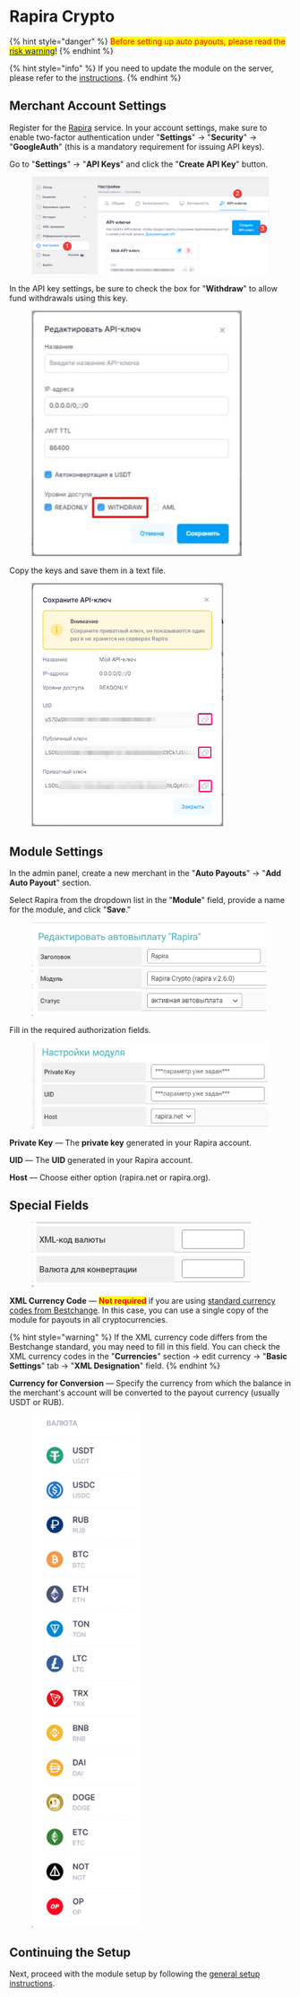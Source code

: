 # Rapira Crypto

{% hint style="danger" %}
<mark style="color:red;">Before setting up auto payouts, please read the</mark> [<mark style="color:blue;">risk warning</mark>](https://premium.gitbook.io/main/osnovnye-nastroiki/merchanty-i-avtovyplaty/avtovyplaty/preduprezhdenie-o-riskakh)<mark style="color:blue;">!</mark>
{% endhint %}

{% hint style="info" %}
If you need to update the module on the server, please refer to the [instructions](https://premium.gitbook.io/main/en/basic-settings/faq/updating-script-files-on-the-server/how-to-update-files-on-the-server#merchant-and-auto-payout-modules).
{% endhint %}

## Merchant Account Settings <a href="#nastroiki-v-lichnom-kabinete-merchanta" id="nastroiki-v-lichnom-kabinete-merchanta"></a>

Register for the [Rapira](https://rapira.net/) service. In your account settings, make sure to enable two-factor authentication under "**Settings**" → "**Security**" → "**GoogleAuth**" (this is a mandatory requirement for issuing API keys).

Go to "**Settings**" → "**API Keys**" and click the "**Create API Key**" button.

<figure><img src="../../../.gitbook/assets/image (1844)_eng.png" alt=""><figcaption></figcaption></figure>

In the API key settings, be sure to check the box for "**Withdraw**" to allow fund withdrawals using this key.

<figure><img src="../../../.gitbook/assets/image (1887)_eng.png" alt="" width="375"><figcaption></figcaption></figure>

Copy the keys and save them in a text file.

<figure><img src="../../../.gitbook/assets/image (1849)_eng.png" alt="" width="342"><figcaption></figcaption></figure>

## Module Settings <a href="#nastroiki-modulya" id="nastroiki-modulya"></a>

In the admin panel, create a new merchant in the "**Auto Payouts**" → "**Add Auto Payout**" section.

Select Rapira from the dropdown list in the "**Module**" field, provide a name for the module, and click "**Save**."

<figure><img src="../../../.gitbook/assets/image (1842)_eng.png" alt="" width="419"><figcaption></figcaption></figure>

Fill in the required authorization fields.

<figure><img src="../../../.gitbook/assets/image (1840)_eng.png" alt="" width="422"><figcaption></figcaption></figure>

**Private Key** — The **private key** generated in your Rapira account.

**UID** — The **UID** generated in your Rapira account.

**Host** — Choose either option (rapira.net or rapira.org).

## Special Fields

<figure><img src="../../../.gitbook/assets/image (1843)_eng.png" alt=""><figcaption></figcaption></figure>

**XML Currency Code** — <mark style="color:red;">**Not required**</mark> if you are using [standard currency codes from Bestchange](https://www.bestchange.ru/wiki/rates.html). In this case, you can use a single copy of the module for payouts in all cryptocurrencies.

{% hint style="warning" %}
If the XML currency code differs from the Bestchange standard, you may need to fill in this field. You can check the XML currency codes in the "**Currencies**" section → edit currency → "**Basic Settings**" tab → "**XML Designation**" field.
{% endhint %}

**Currency for Conversion** — Specify the currency from which the balance in the merchant's account will be converted to the payout currency (usually USDT or RUB).

<figure><img src="../../../.gitbook/assets/image (1851)_eng.png" alt="" width="191"><figcaption></figcaption></figure>

## Continuing the Setup

Next, proceed with the module setup by following the [general setup instructions](https://premium.gitbook.io/rukovodstvo-polzovatelya/osnovnye-nastroiki/merchanty-i-avtovyplaty/avtovyplaty/obshie-nastroiki-merchantov-avtovyplat).